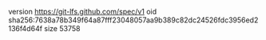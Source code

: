 version https://git-lfs.github.com/spec/v1
oid sha256:7638a78b349f64a87fff23048057aa9b389c82dc24526fdc3956ed2136f4d64f
size 53758
